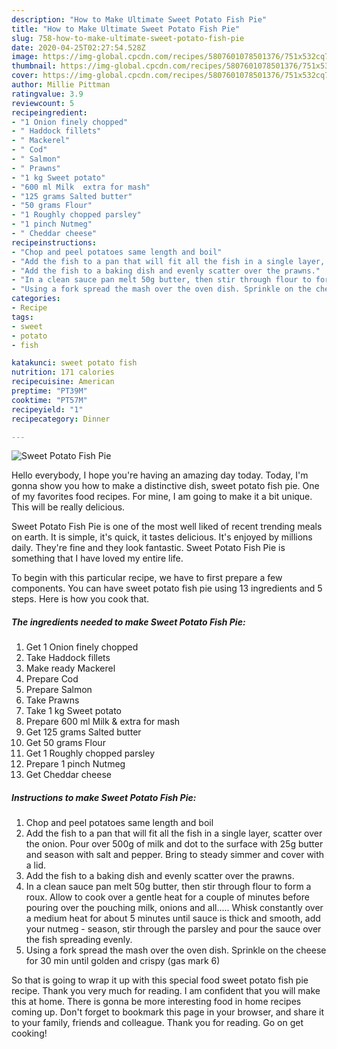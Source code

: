 ```yaml
---
description: "How to Make Ultimate Sweet Potato Fish Pie"
title: "How to Make Ultimate Sweet Potato Fish Pie"
slug: 758-how-to-make-ultimate-sweet-potato-fish-pie
date: 2020-04-25T02:27:54.528Z
image: https://img-global.cpcdn.com/recipes/5807601078501376/751x532cq70/sweet-potato-fish-pie-recipe-main-photo.jpg
thumbnail: https://img-global.cpcdn.com/recipes/5807601078501376/751x532cq70/sweet-potato-fish-pie-recipe-main-photo.jpg
cover: https://img-global.cpcdn.com/recipes/5807601078501376/751x532cq70/sweet-potato-fish-pie-recipe-main-photo.jpg
author: Millie Pittman
ratingvalue: 3.9
reviewcount: 5
recipeingredient:
- "1 Onion finely chopped"
- " Haddock fillets"
- " Mackerel"
- " Cod"
- " Salmon"
- " Prawns"
- "1 kg Sweet potato"
- "600 ml Milk  extra for mash"
- "125 grams Salted butter"
- "50 grams Flour"
- "1 Roughly chopped parsley"
- "1 pinch Nutmeg"
- " Cheddar cheese"
recipeinstructions:
- "Chop and peel potatoes same length and boil"
- "Add the fish to a pan that will fit all the fish in a single layer, scatter over the onion. Pour over 500g of milk and dot to the surface with 25g butter and season with salt and pepper. Bring to steady simmer and cover with a lid."
- "Add the fish to a baking dish and evenly scatter over the prawns."
- "In a clean sauce pan melt 50g butter, then stir through flour to form a roux. Allow to cook over a gentle heat for a couple of minutes before pouring over the pouching milk, onions and all..... Whisk constantly over a medium heat for about 5 minutes until sauce is thick and smooth, add your nutmeg  - season, stir through the parsley and pour the sauce over the fish spreading evenly."
- "Using a fork spread the mash over the oven dish. Sprinkle on the cheese for 30 min until golden and crispy (gas mark 6)"
categories:
- Recipe
tags:
- sweet
- potato
- fish

katakunci: sweet potato fish 
nutrition: 171 calories
recipecuisine: American
preptime: "PT39M"
cooktime: "PT57M"
recipeyield: "1"
recipecategory: Dinner

---
```



![Sweet Potato Fish Pie](https://img-global.cpcdn.com/recipes/5807601078501376/751x532cq70/sweet-potato-fish-pie-recipe-main-photo.jpg)

Hello everybody, I hope you're having an amazing day today. Today, I'm gonna show you how to make a distinctive dish, sweet potato fish pie. One of my favorites food recipes. For mine, I am going to make it a bit unique. This will be really delicious.



Sweet Potato Fish Pie is one of the most well liked of recent trending meals on earth. It is simple, it's quick, it tastes delicious. It's enjoyed by millions daily. They're fine and they look fantastic. Sweet Potato Fish Pie is something that I have loved my entire life.


To begin with this particular recipe, we have to first prepare a few components. You can have sweet potato fish pie using 13 ingredients and 5 steps. Here is how you cook that.

<!--inarticleads1-->

##### The ingredients needed to make Sweet Potato Fish Pie:

1. Get 1 Onion finely chopped
1. Take  Haddock fillets
1. Make ready  Mackerel
1. Prepare  Cod
1. Prepare  Salmon
1. Take  Prawns
1. Take 1 kg Sweet potato
1. Prepare 600 ml Milk &amp; extra for mash
1. Get 125 grams Salted butter
1. Get 50 grams Flour
1. Get 1 Roughly chopped parsley
1. Prepare 1 pinch Nutmeg
1. Get  Cheddar cheese




<!--inarticleads2-->

##### Instructions to make Sweet Potato Fish Pie:

1. Chop and peel potatoes same length and boil
1. Add the fish to a pan that will fit all the fish in a single layer, scatter over the onion. Pour over 500g of milk and dot to the surface with 25g butter and season with salt and pepper. Bring to steady simmer and cover with a lid.
1. Add the fish to a baking dish and evenly scatter over the prawns.
1. In a clean sauce pan melt 50g butter, then stir through flour to form a roux. Allow to cook over a gentle heat for a couple of minutes before pouring over the pouching milk, onions and all..... Whisk constantly over a medium heat for about 5 minutes until sauce is thick and smooth, add your nutmeg  - season, stir through the parsley and pour the sauce over the fish spreading evenly.
1. Using a fork spread the mash over the oven dish. Sprinkle on the cheese for 30 min until golden and crispy (gas mark 6)




So that is going to wrap it up with this special food sweet potato fish pie recipe. Thank you very much for reading. I am confident that you will make this at home. There is gonna be more interesting food in home recipes coming up. Don't forget to bookmark this page in your browser, and share it to your family, friends and colleague. Thank you for reading. Go on get cooking!
